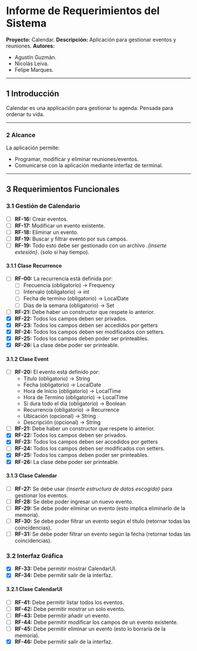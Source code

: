 # **Informe de Requerimientos del Sistema**
**Proyecto:** Calendar.
**Descripción:** Aplicación para gestionar eventos y reuniones.
**Autores:**
- Agustín Guzmán.
- Nicolás Leiva.
- Felipe Marques.

---

## **1 Introducción**
Calendar es una applicación para gestionar tu agenda. Pensada para ordenar tu vida.

---

### **2 Alcance**
La aplicación permite:
- Programar, modificar y eliminar reuniones/eventos.
- Comunicarse con la aplicación mediante interfaz de terminal.

---

## **3 Requerimientos Funcionales**

### **3.1 Gestión de Calendario**
- [ ] **RF-16:** Crear eventos.
- [ ] **RF-17:** Modificar un evento existente.
- [ ] **RF-18:** Eliminar un evento.
- [ ] **RF-19:** Buscar y filtrar evento por sus campos.
- [ ] **RF-19:** Todo esto debe ser gestionado con un archivo .*{inserte extesión}*. (solo si hay tiempo).

#### **3.1.1 Clase Recurrence**
- [ ] **RF-00:** La recurrencia está definida por:
    - [ ] Frecuencia (obligatorio) -> Frequency
    - [ ] Intervalo (obligatorio) -> int
    - [ ] Fecha de termino (obligatorio) -> LocalDate
    - [ ] Dias de la semana (obligatorio) -> Set<DayOfWeek>
- [ ] **RF-21:** Debe haber un constructor que respete lo anterior.
- [x] **RF-22:** Todos los campos deben ser privados.
- [x] **RF-23:** Todos los campos deben ser accedidos por getters
- [x] **RF-24:** Todos los campos deben ser modificados con setters.
- [x] **RF-25:** Todos los campos deben poder ser printeables.
- [x] **RF-26:** La clase debe poder ser printeable.

#### **3.1.2 Clase Event**
- [ ] **RF-20:** El evento está definido por:
    - Título (obligatorio) -> String
    - Fecha (obligatorio) -> LocalDate
    - Hora de Inicio (obligatorio) -> LocalTime
    - Hora de Termino (obligatorio) -> LocalTime
    - Si dura todo el día (obligatorio) -> Boolean
    - Recurrencia (obligatorio) -> Recurrence
    - Ubicación (opcional) -> String
    - Descripción (opcional) -> String
- [ ] **RF-21:** Debe haber un constructor que respete lo anterior.
- [x] **RF-22:** Todos los campos deben ser privados.
- [x] **RF-23:** Todos los campos deben ser accedidos por getters
- [ ] **RF-24:** Todos los campos deben ser modificados con setters.
- [x] **RF-25:** Todos los campos deben poder ser printeables.
- [x] **RF-26:** La clase debe poder ser printeable.

#### **3.1.3 Clase Calendar**
- [ ] **RF-27:** Se debe usar *{inserte estructura de datos escogida}* para gestionar los eventos.
- [ ] **RF-28:** Se debe poder ingresar un nuevo evento.
- [ ] **RF-29:** Se debe poder eliminar un evento (esto implica eliminarlo de la memoria).
- [ ] **RF-30:** Se debe poder filtrar un evento según el título (retornar todas las coincidencias).
- [ ] **RF-31:** Se debe poder filtrar un evento según la fecha (retornar todas las coincidencias).

### **3.2 Interfaz Gráfica**
- [x] **RF-33:** Debe permitir mostrar CalendarUI.
- [x] **RF-34:** Debe permitir salir de la interfaz.

#### **3.2.1 Clase CalendarUI**
- [ ] **RF-41:** Debe permitir listar todos los eventos.
- [ ] **RF-42:** Debe permitir mostrar un solo evento.
- [ ] **RF-43:** Debe permitir añadir un evento.
- [ ] **RF-44:** Debe permitir modificar los campos de un evento existente.
- [ ] **RF-45:** Debe permitir eliminar un evento (esto lo borraría de la memoria).
- [x] **RF-46:** Debe permitir salir de la interfaz.
